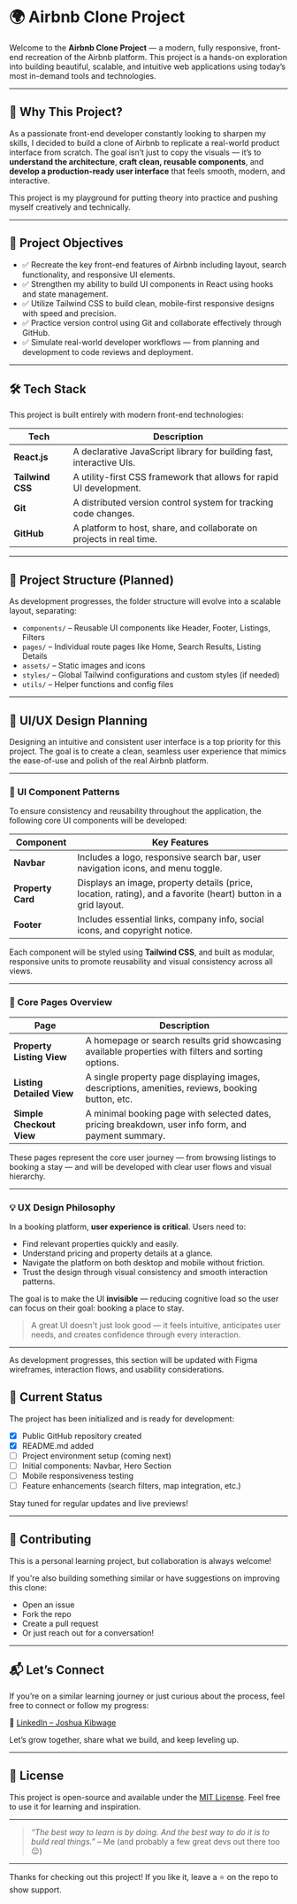 # 🌍 Airbnb Clone Project

Welcome to the **Airbnb Clone Project** — a modern, fully responsive, front-end recreation of the Airbnb platform. This project is a hands-on exploration into building beautiful, scalable, and intuitive web applications using today’s most in-demand tools and technologies.

---

## 🧠 Why This Project?

As a passionate front-end developer constantly looking to sharpen my skills, I decided to build a clone of Airbnb to replicate a real-world product interface from scratch. The goal isn’t just to copy the visuals — it’s to **understand the architecture**, **craft clean, reusable components**, and **develop a production-ready user interface** that feels smooth, modern, and interactive.

This project is my playground for putting theory into practice and pushing myself creatively and technically.

---

## 🎯 Project Objectives

- ✅ Recreate the key front-end features of Airbnb including layout, search functionality, and responsive UI elements.
- ✅ Strengthen my ability to build UI components in React using hooks and state management.
- ✅ Utilize Tailwind CSS to build clean, mobile-first responsive designs with speed and precision.
- ✅ Practice version control using Git and collaborate effectively through GitHub.
- ✅ Simulate real-world developer workflows — from planning and development to code reviews and deployment.

---

## 🛠 Tech Stack

This project is built entirely with modern front-end technologies:

| Tech           | Description                                                                 |
|----------------|-----------------------------------------------------------------------------|
| **React.js**   | A declarative JavaScript library for building fast, interactive UIs.       |
| **Tailwind CSS** | A utility-first CSS framework that allows for rapid UI development.      |
| **Git**        | A distributed version control system for tracking code changes.            |
| **GitHub**     | A platform to host, share, and collaborate on projects in real time.        |

---

## 📁 Project Structure (Planned)

As development progresses, the folder structure will evolve into a scalable layout, separating:

- `components/` – Reusable UI components like Header, Footer, Listings, Filters
- `pages/` – Individual route pages like Home, Search Results, Listing Details
- `assets/` – Static images and icons
- `styles/` – Global Tailwind configurations and custom styles (if needed)
- `utils/` – Helper functions and config files

---

## 🎨 UI/UX Design Planning

Designing an intuitive and consistent user interface is a top priority for this project. The goal is to create a clean, seamless user experience that mimics the ease-of-use and polish of the real Airbnb platform.

---

### 🧩 UI Component Patterns

To ensure consistency and reusability throughout the application, the following core UI components will be developed:

| Component      | Key Features                                                                 |
|----------------|-------------------------------------------------------------------------------|
| **Navbar**     | Includes a logo, responsive search bar, user navigation icons, and menu toggle. |
| **Property Card** | Displays an image, property details (price, location, rating), and a favorite (heart) button in a grid layout. |
| **Footer**     | Includes essential links, company info, social icons, and copyright notice. |

Each component will be styled using **Tailwind CSS**, and built as modular, responsive units to promote reusability and visual consistency across all views.

---

### 📄 Core Pages Overview

| Page                    | Description                                                                                   |
|-------------------------|-----------------------------------------------------------------------------------------------|
| **Property Listing View**   | A homepage or search results grid showcasing available properties with filters and sorting options. |
| **Listing Detailed View**   | A single property page displaying images, descriptions, amenities, reviews, booking button, etc.     |
| **Simple Checkout View**    | A minimal booking page with selected dates, pricing breakdown, user info form, and payment summary.  |

These pages represent the core user journey — from browsing listings to booking a stay — and will be developed with clear user flows and visual hierarchy.

---

### 💡 UX Design Philosophy

In a booking platform, **user experience is critical**. Users need to:

- Find relevant properties quickly and easily.
- Understand pricing and property details at a glance.
- Navigate the platform on both desktop and mobile without friction.
- Trust the design through visual consistency and smooth interaction patterns.

The goal is to make the UI **invisible** — reducing cognitive load so the user can focus on their goal: booking a place to stay.

> A great UI doesn't just look good — it feels intuitive, anticipates user needs, and creates confidence through every interaction.

---

As development progresses, this section will be updated with Figma wireframes, interaction flows, and usability considerations.



## 🚧 Current Status

The project has been initialized and is ready for development:

- [x] Public GitHub repository created
- [x] README.md added
- [ ] Project environment setup (coming next)
- [ ] Initial components: Navbar, Hero Section
- [ ] Mobile responsiveness testing
- [ ] Feature enhancements (search filters, map integration, etc.)

Stay tuned for regular updates and live previews!

---

## 🤝 Contributing

This is a personal learning project, but collaboration is always welcome!

If you're also building something similar or have suggestions on improving this clone:

- Open an issue
- Fork the repo
- Create a pull request
- Or just reach out for a conversation!

---

## 📬 Let’s Connect

If you’re on a similar learning journey or just curious about the process, feel free to connect or follow my progress:

🔗 [LinkedIn – Joshua Kibwage](https://www.linkedin.com/in/joshua-kibwage-b19556321/)

Let’s grow together, share what we build, and keep leveling up.

---

## 🧾 License

This project is open-source and available under the [MIT License](LICENSE). Feel free to use it for learning and inspiration.

---

> *“The best way to learn is by doing. And the best way to do it is to build real things.”* – Me (and probably a few great devs out there too 😉)

---

Thanks for checking out this project! If you like it, leave a ⭐️ on the repo to show support.
